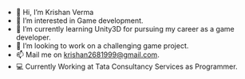 - 👋 Hi, I’m Krishan Verma
- 👀 I’m interested in Game development.
- 🌱 I’m currently learning Unity3D for pursuing my career as a game developer.
- 💞️ I’m looking to work on a challenging game project.
- 📫 Mail me on krishan2681999@gmail.com.
- 💻 Currently Working at Tata Consultancy Services as Programmer.

<!---
Krishan-verma/Krishan-verma is a ✨ special ✨ repository because its `README.md` (this file) appears on your GitHub profile.
You can click the Preview link to take a look at your changes.
--->
